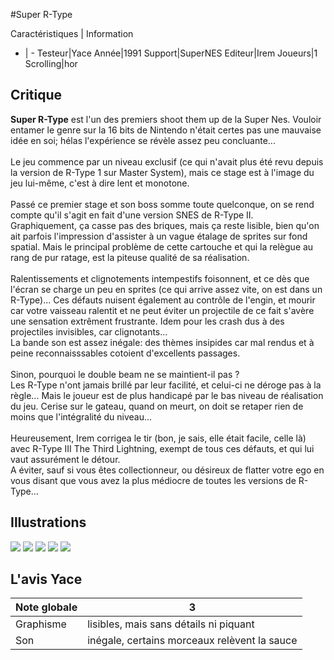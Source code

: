#Super R-Type

Caractéristiques | Information
- | -
Testeur|Yace
Année|1991
Support|SuperNES
Editeur|Irem
Joueurs|1
Scrolling|hor

## Critique
<b>Super R-Type</b> est l'un des premiers shoot them up de la Super Nes. Vouloir entamer le genre sur la 16 bits de Nintendo n'était certes pas une mauvaise idée en soi; hélas l'expérience se révèle assez peu concluante...<br/><br/>Le jeu commence par un niveau exclusif (ce qui n'avait plus été revu depuis la version de R-Type 1 sur Master System), mais ce stage est à l'image du jeu lui-même, c'est à dire lent et monotone.<br/><br/>Passé ce premier stage et son boss somme toute quelconque, on se rend compte qu'il s'agit en fait d'une version SNES de R-Type II.<br/>Graphiquement, ça casse pas des briques, mais ça reste lisible, bien qu'on ait parfois l'impression d'assister à un vague étalage de sprites sur fond spatial. Mais le principal problème de cette cartouche et qui la relègue au rang de pur ratage, est la piteuse qualité de sa réalisation.<br/><br/>Ralentissements et clignotements intempestifs foisonnent, et ce dès que l'écran se charge un peu en sprites (ce qui arrive assez vite, on est dans un R-Type)... Ces défauts nuisent également au contrôle de l'engin, et mourir car votre vaisseau ralentit et ne peut éviter un projectile de ce fait s'avère une sensation extrêment frustrante. Idem pour les crash dus à des projectiles invisibles, car clignotants...<br/>La bande son est assez inégale: des thèmes insipides car mal rendus et à peine reconnaisssables cotoient d'excellents passages.<br/><br/>Sinon, pourquoi le double beam ne se maintient-il pas ?<br/>Les R-Type n'ont jamais brillé par leur facilité, et celui-ci ne déroge pas à la règle... Mais le joueur est de plus handicapé par le bas niveau de réalisation du jeu. Cerise sur le gateau, quand on meurt, on doit se retaper rien de moins que l'intégralité du niveau...<br/><br/>Heureusement, Irem corrigea le tir (bon, je sais, elle était facile, celle là) avec R-Type III The Third Lightning, exempt de tous ces défauts, et qui lui vaut assurément le détour.<br/>A éviter, sauf si vous êtes collectionneur, ou désireux de flatter votre ego en vous disant que vous avez la plus médiocre de toutes les versions de R-Type...

## Illustrations
![](http://www.shmup.com/images/thumbs/img_fiche_1_682.gif)
![](http://www.shmup.com/images/thumbs/img_fiche_2_682.gif)
![](http://www.shmup.com/images/thumbs/img_fiche_3_682.gif)
![](http://www.shmup.com/images/thumbs/img_fiche_4_682.gif)
![](http://www.shmup.com/images/thumbs/)

## L'avis Yace
Note globale|3
-|-
Graphisme|lisibles, mais sans détails ni piquant
Son|inégale, certains morceaux relèvent la sauce
